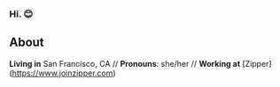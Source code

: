 ### Hi. 😊 

## About
**Living in** San Francisco, CA // **Pronouns**: she/her // **Working at** [Zipper] (https://www.joinzipper.com)

<!--
Currently
- Working on
- Location
- Pronouns
Short Term Goals
Medium Term Goals
Long Term Goals

Tech Stack
Social
Website, Strava, linkedin

-->


<!--
**acameron724/acameron724** is a ✨ _special_ ✨ repository because its `README.md` (this file) appears on your GitHub profile.

Here are some ideas to get you started:

- 🔭 I’m currently working on ...
- 🌱 I’m currently learning ...
- 👯 I’m looking to collaborate on ...
- 🤔 I’m looking for help with ...
- 💬 Ask me about ...
- 📫 How to reach me: ...
- 😄 Pronouns: ...
- ⚡ Fun fact: ...
-->
